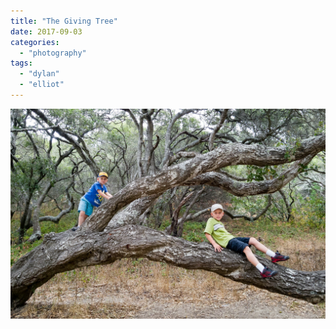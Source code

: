 ```yaml
---
title: "The Giving Tree"
date: 2017-09-03
categories: 
  - "photography"
tags: 
  - "dylan"
  - "elliot"
---
```


![](images/0309-2017-032915853232498639.jpeg)
